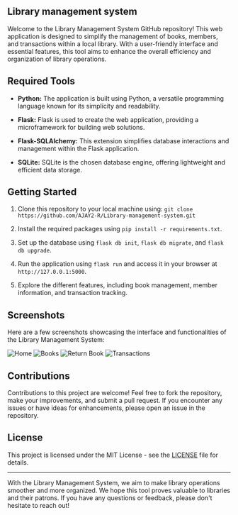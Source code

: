 ## Library management system

Welcome to the Library Management System GitHub repository! This web application is designed to simplify the management of books, members, and transactions within a local library. With a user-friendly interface and essential features, this tool aims to enhance the overall efficiency and organization of library operations.

## Required Tools

- **Python:** The application is built using Python, a versatile programming language known for its simplicity and readability.

- **Flask:** Flask is used to create the web application, providing a microframework for building web solutions.

- **Flask-SQLAlchemy:** This extension simplifies database interactions and management within the Flask application.

- **SQLite:** SQLite is the chosen database engine, offering lightweight and efficient data storage.

## Getting Started

1. Clone this repository to your local machine using: `git clone https://github.com/AJAY2-R/Library-management-system.git`

2. Install the required packages using `pip install -r requirements.txt`.

3. Set up the database using `flask db init`, `flask db migrate`, and `flask db upgrade`.

4. Run the application using `flask run` and access it in your browser at `http://127.0.0.1:5000`.

5. Explore the different features, including book management, member information, and transaction tracking.

## Screenshots

Here are a few screenshots showcasing the interface and functionalities of the Library Management System:

![Home](/screenshots/Home.png)
![Books](/screenshots/Books.jpeg)
![Return Book](/screenshots/returnbook.jpeg)
![Transactions](/screenshots/Transactions.jpeg)

## Contributions

Contributions to this project are welcome! Feel free to fork the repository, make your improvements, and submit a pull request. If you encounter any issues or have ideas for enhancements, please open an issue in the repository.

## License

This project is licensed under the MIT License - see the [LICENSE](LICENSE) file for details.

---

With the Library Management System, we aim to make library operations smoother and more organized. We hope this tool proves valuable to libraries and their patrons. If you have any questions or feedback, please don't hesitate to reach out!
